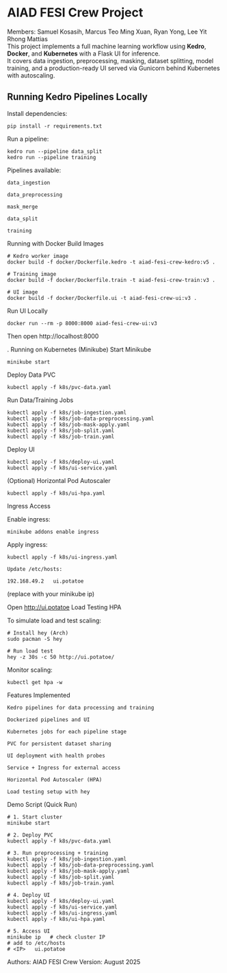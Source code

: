 # AIAD FESI Crew Project
Members: Samuel Kosasih, Marcus Teo Ming Xuan, Ryan Yong, Lee Yit Rhong Mattias <br>
This project implements a full machine learning workflow using **Kedro**, **Docker**, and **Kubernetes** with a Flask UI for inference.  
It covers data ingestion, preprocessing, masking, dataset splitting, model training, and a production-ready UI served via Gunicorn behind Kubernetes with autoscaling.

## Running Kedro Pipelines Locally

Install dependencies:

    pip install -r requirements.txt

Run a pipeline:

    kedro run --pipeline data_split
    kedro run --pipeline training

Pipelines available:

    data_ingestion

    data_preprocessing

    mask_merge

    data_split

    training

Running with Docker
Build Images

    # Kedro worker image
    docker build -f docker/Dockerfile.kedro -t aiad-fesi-crew-kedro:v5 .

    # Training image    
    docker build -f docker/Dockerfile.train -t aiad-fesi-crew-train:v3 .

    # UI image
    docker build -f docker/Dockerfile.ui -t aiad-fesi-crew-ui:v3 .

Run UI Locally

    docker run --rm -p 8000:8000 aiad-fesi-crew-ui:v3

Then open http://localhost:8000

.
Running on Kubernetes (Minikube)
Start Minikube

    minikube start

Deploy Data PVC

    kubectl apply -f k8s/pvc-data.yaml

Run Data/Training Jobs

    kubectl apply -f k8s/job-ingestion.yaml
    kubectl apply -f k8s/job-data-preprocessing.yaml
    kubectl apply -f k8s/job-mask-apply.yaml
    kubectl apply -f k8s/job-split.yaml
    kubectl apply -f k8s/job-train.yaml

Deploy UI

    kubectl apply -f k8s/deploy-ui.yaml
    kubectl apply -f k8s/ui-service.yaml

(Optional) Horizontal Pod Autoscaler

    kubectl apply -f k8s/ui-hpa.yaml

Ingress Access

Enable ingress:

    minikube addons enable ingress

Apply ingress:

    kubectl apply -f k8s/ui-ingress.yaml

    Update /etc/hosts:

    192.168.49.2   ui.potatoe

(replace with your minikube ip)

Open http://ui.potatoe
Load Testing HPA

To simulate load and test scaling:

    # Install hey (Arch)
    sudo pacman -S hey

    # Run load test
    hey -z 30s -c 50 http://ui.potatoe/

Monitor scaling:

    kubectl get hpa -w

Features Implemented

    Kedro pipelines for data processing and training

    Dockerized pipelines and UI

    Kubernetes jobs for each pipeline stage

    PVC for persistent dataset sharing

    UI deployment with health probes

    Service + Ingress for external access

    Horizontal Pod Autoscaler (HPA)

    Load testing setup with hey

Demo Script (Quick Run)

    # 1. Start cluster
    minikube start

    # 2. Deploy PVC
    kubectl apply -f k8s/pvc-data.yaml

    # 3. Run preprocessing + training
    kubectl apply -f k8s/job-ingestion.yaml
    kubectl apply -f k8s/job-data-preprocessing.yaml
    kubectl apply -f k8s/job-mask-apply.yaml
    kubectl apply -f k8s/job-split.yaml
    kubectl apply -f k8s/job-train.yaml

    # 4. Deploy UI
    kubectl apply -f k8s/deploy-ui.yaml
    kubectl apply -f k8s/ui-service.yaml
    kubectl apply -f k8s/ui-ingress.yaml
    kubectl apply -f k8s/ui-hpa.yaml

    # 5. Access UI
    minikube ip   # check cluster IP
    # add to /etc/hosts
    # <IP>   ui.potatoe
Authors: AIAD FESI Crew
Version: August 2025

